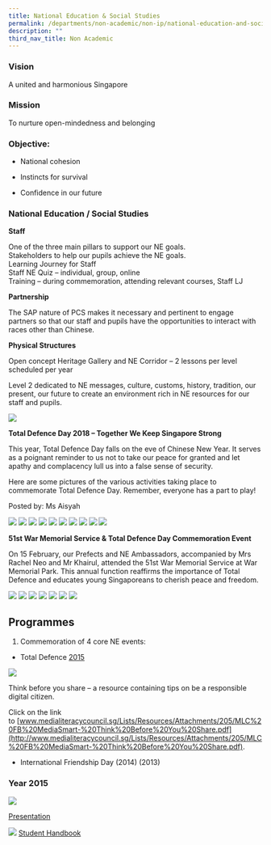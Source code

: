 ```yaml
---
title: National Education & Social Studies
permalink: /departments/non-academic/non-ip/national-education-and-social-studies/
description: ""
third_nav_title: Non Academic
---
```

### Vision

A united and harmonious Singapore

### Mission

To nurture open-mindedness and belonging

### Objective:


* National cohesion

* Instincts for survival

* Confidence in our future

### National Education / Social Studies

**Staff**

One of the three main pillars to support our NE goals. <br>
Stakeholders to help our pupils achieve the NE goals. <br>
Learning Journey for Staff <br>
Staff NE Quiz – individual, group, online <br>
Training – during commemoration, attending relevant courses, Staff LJ

**Partnership**

The SAP nature of PCS makes it necessary and pertinent to engage partners so that our staff and pupils have the opportunities to interact with races other than Chinese.

**Physical Structures**

Open concept Heritage Gallery and NE Corridor – 2 lessons per level scheduled per year

Level 2 dedicated to NE messages, culture, customs, history, tradition, our present, our future to create an environment rich in NE resources for our staff and pupils.

![](/images/goal.jpg)

**Total Defence Day 2018 – Together We Keep Singapore Strong**

This year, Total Defence Day falls on the eve of Chinese New Year. It serves as a poignant reminder to us not to take our peace for granted and let apathy and complacency lull us into a false sense of security.

Here are some pictures of the various activities taking place to commemorate Total Defence Day. Remember, everyone has a part to play!

Posted by: Ms Aisyah

![](/images/XQUY5711.jpg)
![](/images/RNYA1305.jpg)
![](/images/QSOD1217.jpg)
![](/images/IMG_4431.jpg)
![](/images/IMG_4421.jpg)
![](/images/IMG_4420.jpg)
![](/images/IMG_4417.jpg)
![](/images/IMG_4412.jpg)
![](/images/20180214_111217.jpg)
![](/images/20180208_130145.jpg)

**51st War Memorial Service & Total Defence Day Commemoration Event**

On 15 February, our Prefects and NE Ambassadors, accompanied by Mrs Rachel Neo and Mr Khairul, attended the 51st War Memorial Service at War Memorial Park. This annual function reaffirms the importance of Total Defence and educates young Singaporeans to cherish peace and freedom.

![](/images/20180215_101447.jpg)
![](/images/20180215_080005.jpg)
![](/images/20180215_090908.jpg)
![](/images/20180215_095110.jpg)
![](/images/20180215_100226.jpg)
![](/images/20180215_100735.jpg)
![](/images/20180215_101343.jpg)

Programmes
----------

1. Commemoration of 4 core NE events:

*   Total Defence [2015](/files/Total_Defence_Day_at_Poi_Ching_v2-1-1.pdf)

![](/images/poster_on_smart_digital_citizen.jpg)

Think before you share – a resource containing tips on be a responsible digital citizen.

Click on the link to [www.medialiteracycouncil.sg/Lists/Resources/Attachments/205/MLC%20FB%20MediaSmart-%20Think%20Before%20You%20Share.pdf](http://www.medialiteracycouncil.sg/Lists/Resources/Attachments/205/MLC%20FB%20MediaSmart-%20Think%20Before%20You%20Share.pdf).

*   International Friendship Day (2014) (2013)

### Year 2015

![](/images/DF01.png)

[Presentation](/files/OnlineSafetyandSecurity-Class2-Presentation.pdf)

![](/images/df02.png)
[Student Handbook](/files/OnlineSafetyandSecurity-Class2-StudentHandbook.pdf)